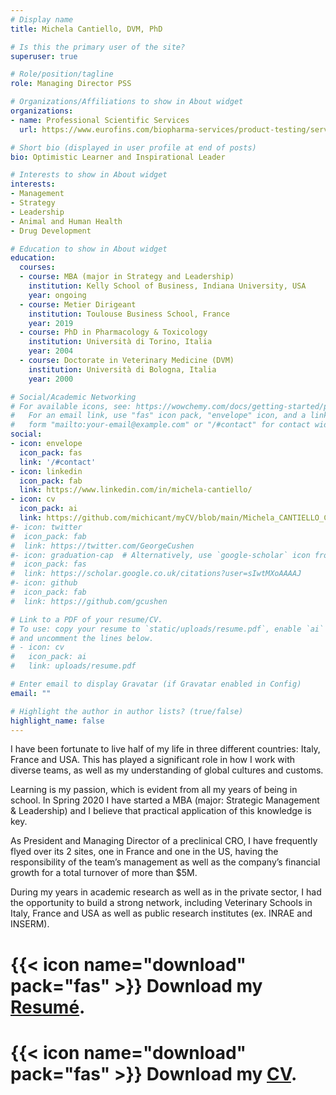 ```yaml
---
# Display name
title: Michela Cantiello, DVM, PhD

# Is this the primary user of the site?
superuser: true

# Role/position/tagline
role: Managing Director PSS

# Organizations/Affiliations to show in About widget
organizations:
- name: Professional Scientific Services
  url: https://www.eurofins.com/biopharma-services/product-testing/services/professional-scientific-services/

# Short bio (displayed in user profile at end of posts)
bio: Optimistic Learner and Inspirational Leader

# Interests to show in About widget
interests:
- Management
- Strategy
- Leadership
- Animal and Human Health
- Drug Development

# Education to show in About widget
education:
  courses:
  - course: MBA (major in Strategy and Leadership)
    institution: Kelly School of Business, Indiana University, USA
    year: ongoing
  - course: Metier Dirigeant
    institution: Toulouse Business School, France
    year: 2019
  - course: PhD in Pharmacology & Toxicology
    institution: Università di Torino, Italia
    year: 2004
  - course: Doctorate in Veterinary Medicine (DVM)
    institution: Università di Bologna, Italia
    year: 2000

# Social/Academic Networking
# For available icons, see: https://wowchemy.com/docs/getting-started/page-builder/#icons
#   For an email link, use "fas" icon pack, "envelope" icon, and a link in the
#   form "mailto:your-email@example.com" or "/#contact" for contact widget.
social:
- icon: envelope
  icon_pack: fas
  link: '/#contact'
- icon: linkedin
  icon_pack: fab
  link: https://www.linkedin.com/in/michela-cantiello/
- icon: cv
  icon_pack: ai
  link: https://github.com/michicant/myCV/blob/main/Michela_CANTIELLO_CV.pdf
#- icon: twitter
#  icon_pack: fab
#  link: https://twitter.com/GeorgeCushen
#- icon: graduation-cap  # Alternatively, use `google-scholar` icon from `ai` icon pack
#  icon_pack: fas
#  link: https://scholar.google.co.uk/citations?user=sIwtMXoAAAAJ
#- icon: github
#  icon_pack: fab
#  link: https://github.com/gcushen

# Link to a PDF of your resume/CV.
# To use: copy your resume to `static/uploads/resume.pdf`, enable `ai` icons in `params.toml`, 
# and uncomment the lines below.
# - icon: cv
#   icon_pack: ai
#   link: uploads/resume.pdf

# Enter email to display Gravatar (if Gravatar enabled in Config)
email: ""

# Highlight the author in author lists? (true/false)
highlight_name: false
---
```


I have been fortunate to live half of my life in three different countries: Italy, France and USA. This has played a significant role in how I work with diverse teams, as well as my understanding of global cultures and customs.  

Learning is my passion, which is evident from all my years of being in school. In Spring 2020 I have started a MBA (major: Strategic Management & Leadership) and I believe that practical application of this knowledge is key.  

As President and Managing Director of a preclinical CRO, I have frequently flyed over its 2 sites, one in France and one in the US, having the responsibility of the team’s management as well as the company’s financial growth for a total turnover of more than $5M.  

During my years in academic research as well as in the private sector, I had the opportunity to build a strong network, including Veterinary Schools in Italy, France and USA as well as public research institutes (ex. INRAE and INSERM).  

# {{< icon name="download" pack="fas" >}} Download my [Resumé](https://github.com/michicant/myCV/raw/main/Michela_CANTIELLO_Resume.pdf).
# {{< icon name="download" pack="fas" >}} Download my [CV](https://github.com/michicant/myCV/raw/main/Michela_CANTIELLO_CV.pdf).
